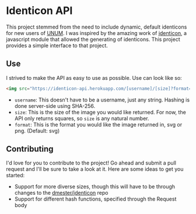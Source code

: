 # Identicon API

This project stemmed from the need to include dynamic, default identicons for new users of [UNUM](http://unum.la/). I was inspired by the amazing work of [jdenticon](https://github.com/dmester/jdenticon), a javascript module that allowed the generating of identicons. This project provides a simple interface to that project.

## Use

I strived to make the API as easy to use as possible. Use can look like so:

```html
<img src="https://identicon-api.herokuapp.com/[username]/[size]?format=(svg|png)" alt="">
```

* `username`: This doesn't have to be a username, just any string. Hashing is done server-side using SHA-256.
* `size`: This is the size of the image you would like returned. For now, the API only returns squares, so `size` is any natural number.
* `format`: This is the format you would like the image returned in, svg or png. (Default: svg)

## Contributing

I'd love for you to contribute to the project! Go ahead and submit a pull request and I'll be sure to take a look at it. Here are some ideas to get you started:

* Support for more diverse sizes, though this will have to be through changes to the [dmester/jdenticon](https://github.com/dmester/jdenticon) repo
* Support for different hash functions, specified through the Request body
